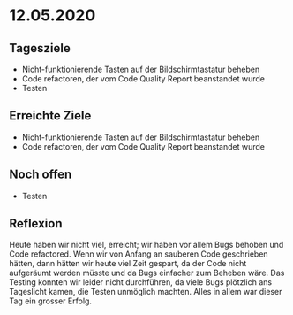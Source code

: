 # 12.05.2020

## Tagesziele
* Nicht-funktionierende Tasten auf der Bildschirmtastatur beheben
* Code refactoren, der vom Code Quality Report beanstandet wurde
* Testen

## Erreichte Ziele
* Nicht-funktionierende Tasten auf der Bildschirmtastatur beheben
* Code refactoren, der vom Code Quality Report beanstandet wurde

## Noch offen
* Testen

## Reflexion
Heute haben wir nicht viel, erreicht; wir haben vor allem Bugs behoben
und Code refactored. Wenn wir von Anfang an sauberen Code geschrieben hätten,
dann hätten wir heute viel Zeit gespart, da der Code nicht aufgeräumt werden
müsste und da Bugs einfacher zum Beheben wäre. Das Testing konnten wir leider
nicht durchführen, da viele Bugs plötzlich ans Tageslicht kamen, die Testen
unmöglich machten. Alles in allem war dieser Tag ein grosser Erfolg.